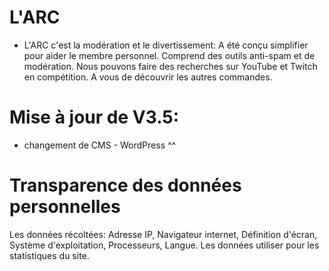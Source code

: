 # L'ARC
- L'ARC c'est la modération et le divertissement: A été conçu simplifier pour aider le membre personnel. Comprend des outils anti-spam et de modération. Nous pouvons faire des recherches sur YouTube et Twitch en compétition. A vous de découvrir les autres commandes.

# Mise à jour de V3.5:
- changement de CMS - WordPress ^^

# Transparence des données personnelles
Les données récoltées: Adresse IP, Navigateur internet, Définition d'écran,
Système d'exploitation, Processeurs, Langue. Les données utiliser pour les statistiques du site.
